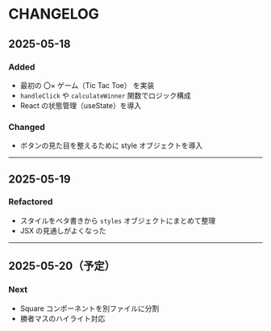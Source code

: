 # CHANGELOG

## 2025-05-18

### Added
- 最初の 〇× ゲーム（Tic Tac Toe） を実装
- `handleClick` や `calculateWinner` 関数でロジック構成
- React の状態管理（useState）を導入

### Changed
- ボタンの見た目を整えるために style オブジェクトを導入

---

## 2025-05-19

### Refactored
- スタイルをベタ書きから `styles` オブジェクトにまとめて整理
- JSX の見通しがよくなった

---

## 2025-05-20（予定）

### Next
- Square コンポーネントを別ファイルに分割
- 勝者マスのハイライト対応


